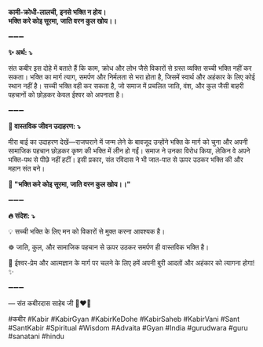**कामी-क्रोधी-लालची, इनसे भक्ति न होय।**\
**भक्ति करे कोइ सूरमा, जाति वरन कुल खोय।।**

➖➖➖

**✨ अर्थ: ⤵**

संत कबीर इस दोहे में बताते हैं कि काम, क्रोध और लोभ जैसे विकारों से ग्रस्त व्यक्ति सच्ची भक्ति नहीं कर सकता। भक्ति का मार्ग त्याग, समर्पण और निर्मलता से भरा होता है, जिसमें स्वार्थ और अहंकार के लिए कोई स्थान नहीं है। सच्ची भक्ति वही कर सकता है, जो समाज में प्रचलित जाति, वंश, और कुल जैसी बाहरी पहचानों को छोड़कर केवल ईश्वर को अपनाता है।

➖➖➖

**🌾 वास्तविक जीवन उदाहरण: ⤵**

मीरा बाई का उदाहरण देखें—राजघराने में जन्म लेने के बावजूद उन्होंने भक्ति के मार्ग को चुना और अपनी सामाजिक पहचान छोड़कर कृष्ण की भक्ति में लीन हो गईं। समाज ने उनका विरोध किया, लेकिन वे अपने भक्ति-पथ से पीछे नहीं हटीं। इसी प्रकार, संत रविदास ने भी जात-पात से ऊपर उठकर भक्ति की और महान संत बने।

**📜 "भक्ति करे कोइ सूरमा, जाति वरन कुल खोय।।"**

➖➖➖

**🔥 संदेश: ⤵**

💡 सच्ची भक्ति के लिए मन को विकारों से मुक्त करना आवश्यक है।

☸ जाति, कुल, और सामाजिक पहचान से ऊपर उठकर समर्पण ही वास्तविक भक्ति है।

🙏 ईश्वर-प्रेम और आत्मज्ञान के मार्ग पर चलने के लिए हमें अपनी बुरी आदतों और अहंकार को त्यागना होगा! ✨

➖➖➖

— संत कबीरदास साहेब जी 🙏❤️💯

#कबीर #Kabir #KabirGyan #KabirKeDohe #KabirSaheb #KabirVani #Sant #SantKabir #Spiritual #Wisdom #Advaita #Gyan #India #gurudwara #guru #sanatani #hindu
